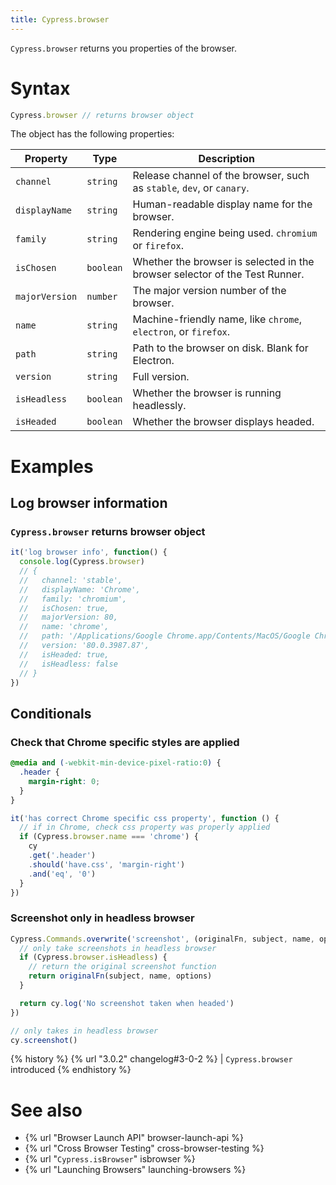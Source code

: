 ```yaml
---
title: Cypress.browser
---
```


`Cypress.browser` returns you properties of the browser.

# Syntax

```javascript
Cypress.browser // returns browser object
```

The object has the following properties:

Property | Type | Description
--- | --- | ---
`channel` | `string` | Release channel of the browser, such as `stable`, `dev`, or `canary`.
`displayName` | `string` | Human-readable display name for the browser.
`family` | `string` | Rendering engine being used. `chromium` or `firefox`.
`isChosen` | `boolean` | Whether the browser is selected in the browser selector of the Test Runner.
`majorVersion` | `number` | The major version number of the browser.
`name`| `string` | Machine-friendly name, like `chrome`, `electron`, or `firefox`.
`path` | `string` | Path to the browser on disk. Blank for Electron.
`version` | `string` | Full version.
`isHeadless` | `boolean` | Whether the browser is running headlessly.
`isHeaded` | `boolean` | Whether the browser displays headed.

# Examples

## Log browser information

### `Cypress.browser` returns browser object

```js
it('log browser info', function() {
  console.log(Cypress.browser)
  // {
  //   channel: 'stable',
  //   displayName: 'Chrome',
  //   family: 'chromium',
  //   isChosen: true,
  //   majorVersion: 80,
  //   name: 'chrome',
  //   path: '/Applications/Google Chrome.app/Contents/MacOS/Google Chrome',
  //   version: '80.0.3987.87',
  //   isHeaded: true,
  //   isHeadless: false
  // }
})
```

## Conditionals

### Check that Chrome specific styles are applied

```css
@media and (-webkit-min-device-pixel-ratio:0) {
  .header {
    margin-right: 0;
  }
}
```

```javascript
it('has correct Chrome specific css property', function () {
  // if in Chrome, check css property was properly applied
  if (Cypress.browser.name === 'chrome') {
    cy
    .get('.header')
    .should('have.css', 'margin-right')
    .and('eq', '0')
  }
})
```

### Screenshot only in headless browser

```javascript
Cypress.Commands.overwrite('screenshot', (originalFn, subject, name, options) => {
  // only take screenshots in headless browser
  if (Cypress.browser.isHeadless) {
    // return the original screenshot function
    return originalFn(subject, name, options)
  }

  return cy.log('No screenshot taken when headed')
})

// only takes in headless browser
cy.screenshot()
```

{% history %}
{% url "3.0.2" changelog#3-0-2 %} | `Cypress.browser` introduced
{% endhistory %}

# See also

- {% url "Browser Launch API" browser-launch-api %}
- {% url "Cross Browser Testing" cross-browser-testing %}
- {% url "`Cypress.isBrowser`" isbrowser %}
- {% url "Launching Browsers" launching-browsers %}
